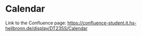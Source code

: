 # Calendar

Link to the Confluence page:
https://confluence-student.it.hs-heilbronn.de/display/DT23SS/Calendar
